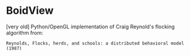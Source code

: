 BoidView
========

[very old] Python/OpenGL implementation of Craig Reynold's flocking algorithm
from:

    Reynolds, Flocks, herds, and schools: a distributed behavioral model (1987) 
